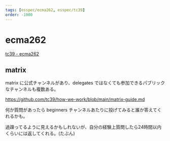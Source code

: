 ```yaml
---
tags: [esspec/ecma262, esspec/tc39]
order: -1000
---
```


# ecma262

[tc39 - ecma262](https://tc39.es/ecma262/)

## matrix

matrix に公式チャンネルがあり、delegates ではなくても参加できるパブリックなチャンネルも複数ある。

https://github.com/tc39/how-we-work/blob/main/matrix-guide.md

何か質問があったら beginners チャンネルあたりに投げてみると誰か答えてくれるかも。

過疎ってるように見えるかもしれないが、自分の経験上質問したら24時間以内くらいには返してくれる。(たぶん)


